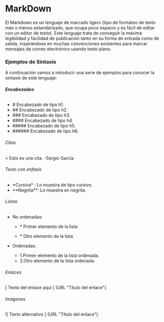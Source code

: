 # MarkDown

El Markdown es un lenguaje de marcado ligero \(tipo de formateo de texto más o menos estandarizado, que ocupa poco espacio y es fácil de editar con un editor de texto\). Este lenguaje trata de conseguir la máxima legibilidad y facilidad de publicación tanto en su forma de entrada como de salida, inspirándose en muchas convenciones existentes para marcar mensajes de correo electrónico usando texto plano.

### Ejemplos de Sintaxis

A continuación vamos a introducir una serie de ejemplos para conocer la sintaxis de este lenguaje:

###### **Encabezados**

* \# Encabezado de tipo h1.
* \#\# Encabezado de tipo h2.
* \#\#\# Encabezado de tipo h3.
* \#\#\#\# Encabezado de tipo h4.
* \#\#\#\#\# Encabezado de tipo h5.
* \#\#\#\#\#\# Encabezado de tipo h6.

###### Citas

&gt; Esto es una cita. -Sergio García

###### Texto con énfasis

* \*Cursiva\* : Lo muestra de tipo cursivo.
* \*\*Negrita\*\*: Lo muestra en negrita.

###### Listas

* No ordenadas:

  * \* Primer elemento de la lista

  * \* Otro elemento de la lista

* Ordenadas:

  * 1.Primer elemento de la lista ordenada.
  * 2.Otro elemento de la lista ordenada.

###### Enlaces

\[ Texto del enlace aquí \] \(URL "Título del enlace"\).

###### Imágenes

!\[ Texto alternativo \] \(URL "Título del enlace"\).

###### 



